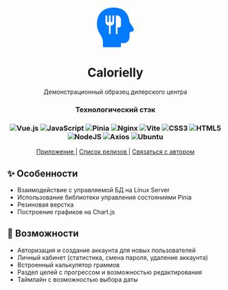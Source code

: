 
<p align="center">
  <img src="./public/logo.png">
</p>


<h1 align="center">Calorielly</h1>
<p align="center">Демонстрационный образец дилерского центра</p>



<h3 align="center">Технологический стэк</h3>
<div align="center">

### ![Vue.js](https://img.shields.io/badge/vuejs-%2335495e.svg?style=for-the-badge&logo=vuedotjs&logoColor=%234FC08D)  ![JavaScript](https://img.shields.io/badge/javascript-%23323330.svg?style=for-the-badge&logo=javascript&logoColor=%23F7DF1E) ![Pinia](https://img.shields.io/badge/Pinia-0d121b?style=for-the-badge) ![Nginx](https://img.shields.io/badge/nginx-%23009639.svg?style=for-the-badge&logo=nginx&logoColor=white)  ![Vite](https://img.shields.io/badge/vite-%23646CFF.svg?style=for-the-badge&logo=vite&logoColor=white)  ![CSS3](https://img.shields.io/badge/css3-%231572B6.svg?style=for-the-badge&logo=css3&logoColor=white)  ![HTML5](https://img.shields.io/badge/html5-%23E34F26.svg?style=for-the-badge&logo=html5&logoColor=white)  ![NodeJS](https://img.shields.io/badge/node.js-6DA55F?style=for-the-badge&logo=node.js&logoColor=white) ![Axios](https://img.shields.io/badge/AXIOS-0d121b?style=for-the-badge) ![Ubuntu](https://img.shields.io/badge/Ubuntu-E95420?style=for-the-badge&logo=ubuntu&logoColor=white)
</div>




<p align="center">
  <a href="https://calorielly.ru" alt="demo" >
  Приложение
  </a>
  |
  <a href="https://github.com/Dexone/Calorielly/releases" alt="releases" >
    Список релизов
  </a>
    |
  <a href="https://t.me/mrtynnvv" alt="telegram" >
    Связаться с автором
  </a>
</p>





## ✨ Особенности

- Взаимодействие с управляемой БД на Linux Server
- Использование библиотеки управления состояниями Pinia
- Резиновая верстка
- Построение графиков на Chart.js


## 🚀 Возможности

 - Авторизация и создание аккаунта для новых пользователей
 - Личный кабинет (статистика, смена пароля, удаление аккаунта)
 - Встроенный калькулятор граммов
 - Раздел целей с прогрессом и возможностью редактирования
 - Таймлайн с возможностью выбора даты